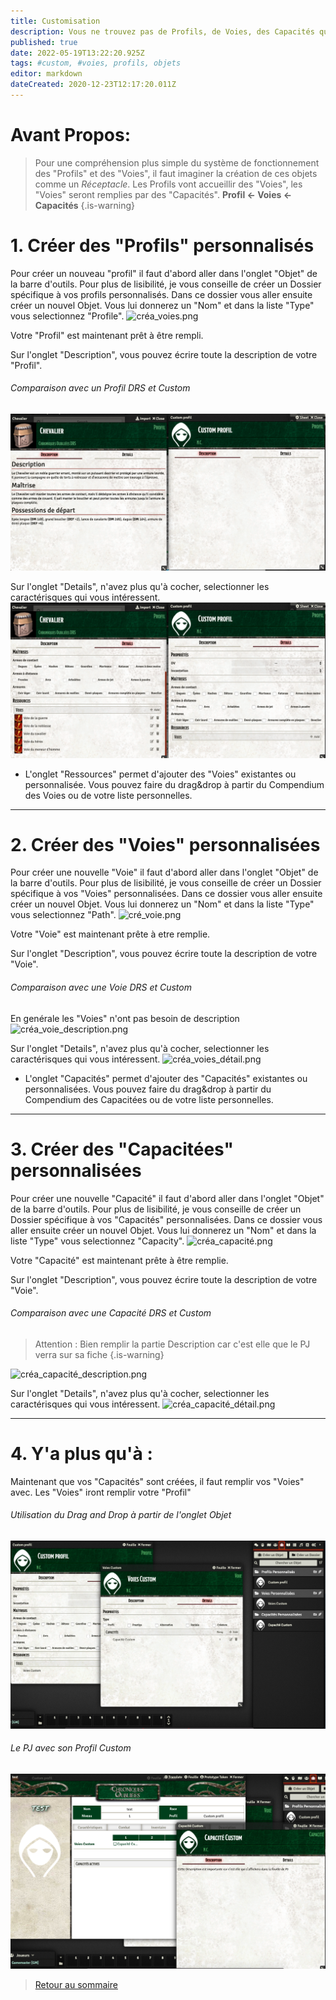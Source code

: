 ```yaml
---
title: Customisation
description: Vous ne trouvez pas de Profils, de Voies, des Capacités qui correspondent à votre style de jeu ? Créez les !
published: true
date: 2022-05-19T13:22:20.925Z
tags: #custom, #voies, profils, objets
editor: markdown
dateCreated: 2020-12-23T12:17:20.011Z
---
```


# Avant Propos: 
> Pour une compréhension plus simple du système de fonctionnement des "Profils" et des "Voies", il faut imaginer la création de ces objets comme un *Réceptacle*. Les Profils vont accueillir des "Voies", les "Voies" seront remplies par des "Capacités".
**Profil <- Voies <- Capacités**
{.is-warning}



# 1. Créer des "Profils" personnalisés
Pour créer un nouveau "profil" il faut d'abord aller dans l'onglet "Objet" de la barre d'outils. 
Pour plus de lisibilité, je vous conseille de créer un Dossier spécifique à vos profils personnalisés.
Dans ce dossier vous aller ensuite créer un nouvel Objet. Vous lui donnerez un "Nom" et dans la liste "Type" vous selectionnez "Profile".
![créa_voies.png](/images/chroniquesoubliees/créa_voies.png)

Votre "Profil" est maintenant prêt à être rempli.

Sur l'onglet "Description", vous pouvez écrire toute la description de votre "Profil".

 ###### Comparaison avec un Profil DRS et Custom
![voies_description.png](/images/chroniquesoubliees/voies_description.png)

Sur l'onglet "Details", n'avez plus qu'à cocher, selectionner les caractérisques qui vous intéressent.
![voies_detail.png](/images/chroniquesoubliees/voies_detail.png)

- L'onglet "Ressources" permet d'ajouter des "Voies" existantes ou personnalisée. Vous pouvez faire du drag&drop à partir du Compendium des Voies ou de votre liste personnelles.
---
# 2. Créer des "Voies" personnalisées
Pour créer une nouvelle "Voie" il faut d'abord aller dans l'onglet "Objet" de la barre d'outils. 
Pour plus de lisibilité, je vous conseille de créer un Dossier spécifique à vos "Voies" personnalisées.
Dans ce dossier vous aller ensuite créer un nouvel Objet. Vous lui donnerez un "Nom" et dans la liste "Type" vous selectionnez "Path".
![cré_voie.png](/images/chroniquesoubliees/cré_voie.png)

Votre "Voie" est maintenant prête à etre remplie.

Sur l'onglet "Description", vous pouvez écrire toute la description de votre "Voie".

###### Comparaison avec une Voie DRS et Custom
En genérale les "Voies" n'ont pas besoin de description
![créa_voie_description.png](/images/chroniquesoubliees/créa_voie_description.png)


Sur l'onglet "Details", n'avez plus qu'à cocher, selectionner les caractérisques qui vous intéressent.
![créa_voies_détail.png](/images/chroniquesoubliees/créa_voies_détail.png)

- L'onglet "Capacités" permet d'ajouter des "Capacités" existantes ou personnalisées. Vous pouvez faire du drag&drop à partir du Compendium des Capacitées ou de votre liste personnelles.
---
# 3.  Créer des "Capacitées" personnalisées
Pour créer une nouvelle "Capacité" il faut d'abord aller dans l'onglet "Objet" de la barre d'outils. 
Pour plus de lisibilité, je vous conseille de créer un Dossier spécifique à vos "Capacités" personnalisées.
Dans ce dossier vous aller ensuite créer un nouvel Objet. Vous lui donnerez un "Nom" et dans la liste "Type" vous selectionnez "Capacity".
![créa_capacité.png](/images/chroniquesoubliees/créa_capacité.png)

Votre "Capacité" est maintenant prête à être remplie.

Sur l'onglet "Description", vous pouvez écrire toute la description de votre "Voie".

###### Comparaison avec une Capacité DRS et Custom
> Attention : Bien remplir la partie Description car c'est elle que le PJ verra sur sa fiche
{.is-warning}

![créa_capacité_description.png](/images/chroniquesoubliees/créa_capacité_description.png)


Sur l'onglet "Details", n'avez plus qu'à cocher, selectionner les caractérisques qui vous intéressent.
![créa_capacité_détail.png](/images/chroniquesoubliees/créa_capacité_détail.png)

---
# 4. Y'a plus qu'à :
Maintenant que vos "Capacités" sont créées, il faut remplir vos "Voies" avec. Les "Voies" iront remplir votre "Profil"

###### Utilisation du Drag and Drop à partir de l'onglet Objet
![dragdrop_cvc.png](/images/chroniquesoubliees/dragdrop_cvc.png)

###### Le PJ avec son Profil Custom
![pjprofilcustom.png](/images/chroniquesoubliees/pjprofilcustom.png)

> [Retour au sommaire](/fr/systemes/fr-chrooubliees)